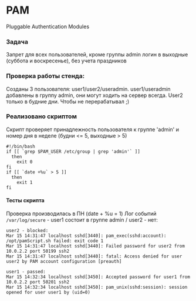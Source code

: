 # PAM
Pluggable Authentication Modules


### Задача
Запрет для всех пользователей, кроме группы admin логин в выходные (суббота и воскресенье), без учета праздников

### Проверка работы стенда: 
Созданы 3 пользователя: user1/user2/useradmin. 
user1/useradmin добавлены в группу admin, они могут ходить на сервер всегда.
User2 только в будние дни. Чтобы не перерабатывал ;)

### Реализовано скриптом
Скрипт проверяет принадлежность пользователя к группе 'admin' и номер дня в неделе (будни <= 5, выходные > 5)

```
#!/bin/bash
if [[ `grep $PAM_USER /etc/group | grep 'admin'` ]]
  then
    exit 0
fi
if [[ `date +%u` > 5 ]]
  then
    exit 1
fi
```

#### Тесты скрипта
Проверка производилась в ПН (date + %u = 1)
Лог событий `/var/log/secure` - user1 состоит в группе admin / user2 - нет:

```
user2 - blocked:
Mar 15 14:31:47 localhost sshd[3440]: pam_exec(sshd:account): /opt/pamScript.sh failed: exit code 1                      
Mar 15 14:31:47 localhost sshd[3440]: Failed password for user2 from 10.0.2.2 port 50199 ssh2                            
Mar 15 14:31:47 localhost sshd[3440]: fatal: Access denied for user user2 by PAM account configuration [preauth]         

user1 - passed:
Mar 15 14:32:34 localhost sshd[3450]: Accepted password for user1 from 10.0.2.2 port 50201 ssh2                          
Mar 15 14:32:34 localhost sshd[3450]: pam_unix(sshd:session): session opened for user user1 by (uid=0)  
```
